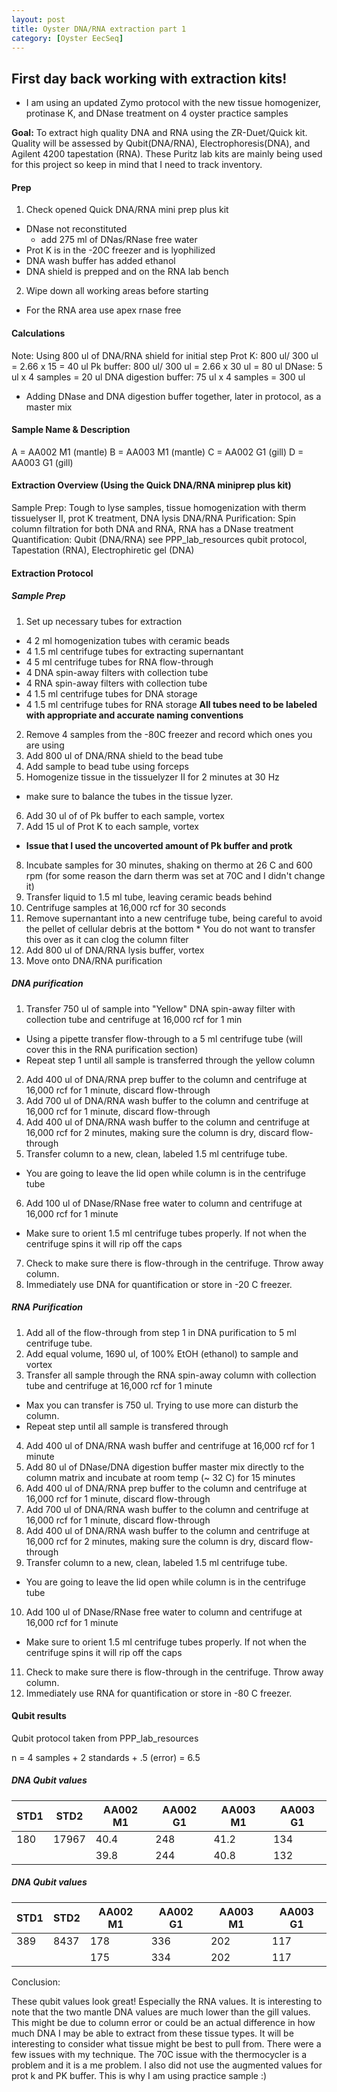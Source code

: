 ```yaml
---
layout: post
title: Oyster DNA/RNA extraction part 1
category: [Oyster EecSeq]
---
```


## First day back working with extraction kits!

* I am using an updated Zymo protocol with the new tissue homogenizer, protinase K, and DNase treatment on 4 oyster practice samples

**Goal:** To extract high quality DNA and RNA using the ZR-Duet/Quick kit. Quality will be assessed by Qubit(DNA/RNA), Electrophoresis(DNA), and Agilent 4200 tapestation (RNA). These Puritz lab kits are mainly being used for this project so keep in mind that I need to track inventory.

#### Prep

1. Check opened Quick DNA/RNA mini prep plus kit
  * DNase not reconstituted 
    * add 275 ml of DNas/RNase free water
  * Prot K is in the -20C freezer and is lyophilized
  * DNA wash buffer has added ethanol
  * DNA shield is prepped and on the RNA lab bench
2. Wipe down all working areas before starting
  * For the RNA area use apex rnase free
  
#### Calculations

Note: Using 800 ul of DNA/RNA shield for initial step
Prot K: 800 ul/ 300 ul = 2.66 x 15 = 40 ul
Pk buffer: 800 ul/ 300 ul = 2.66 x 30 ul = 80 ul 
DNase: 5 ul x 4 samples = 20 ul 
DNA digestion buffer: 75 ul x 4 samples = 300 ul 
* Adding DNase and DNA digestion buffer together, later in protocol, as a master mix

#### Sample Name & Description

A = AA002 M1 (mantle)
B = AA003 M1 (mantle)
C = AA002 G1 (gill)
D = AA003 G1 (gill)

#### Extraction Overview (Using the Quick DNA/RNA miniprep plus kit)

Sample Prep: Tough to lyse samples, tissue homogenization with therm tissuelyser II, prot K treatment, DNA lysis
DNA/RNA Purification: Spin column filtration for both DNA and RNA, RNA has a DNase treatment
Quantification: Qubit (DNA/RNA) see PPP_lab_resources qubit protocol, Tapestation (RNA), Electrophiretic gel (DNA)

#### Extraction Protocol

##### Sample Prep

1. Set up necessary tubes for extraction
  * 4 2 ml homogenization tubes with ceramic beads
  * 4 1.5 ml centrifuge tubes for extracting supernantant
  * 4 5 ml centrifuge tubes for RNA flow-through
  * 4 DNA spin-away filters with collection tube
  * 4 RNA spin-away filters with collection tube
  * 4 1.5 ml centrifuge tubes for DNA storage
  * 4 1.5 ml centrifuge tubes for RNA storage
  **All tubes need to be labeled with appropriate and accurate naming conventions**
2. Remove 4 samples from the -80C freezer and record which ones you are using
3. Add 800 ul of DNA/RNA shield to the bead tube
4. Add sample to bead tube using forceps
5. Homogenize tissue in the tissuelyzer II for 2 minutes at 30 Hz
  * make sure to balance the tubes in the tissue lyzer.
6. Add 30 ul of of Pk buffer to each sample, vortex
7. Add 15 ul of Prot K to each sample, vortex
  * **Issue that I used the uncoverted amount of Pk buffer and protk** 
8. Incubate samples for 30 minutes, shaking on thermo at 26 C and 600 rpm (for some reason the darn therm was set at 70C and I didn't change it)
9. Transfer liquid to 1.5 ml tube, leaving ceramic beads behind
10. Centrifuge samples at 16,000 rcf for 30 seconds
11. Remove supernantant into a new centrifuge tube, being careful to avoid the pellet of cellular debris at the bottom   * You do not want to transfer this over as it can clog the column filter
12. Add 800 ul of DNA/RNA lysis buffer, vortex
13. Move onto DNA/RNA purification

##### DNA purification

1. Transfer 750 ul of sample into "Yellow" DNA spin-away filter with collection tube and centrifuge at 16,000 rcf for 1 min
  * Using a pipette transfer flow-through to a 5 ml centrifuge tube (will cover this in the RNA purification section)
  * Repeat step 1 until all sample is transferred through the yellow column 
2. Add 400 ul of DNA/RNA prep buffer to the column and centrifuge at 16,000 rcf for 1 minute, discard flow-through
3. Add 700 ul of DNA/RNA wash buffer to the column and centrifuge at 16,000 rcf for 1 minute, discard flow-through
4. Add 400 ul of DNA/RNA wash buffer to the column and centrifuge at 16,000 rcf for 2 minutes, making sure the column is dry, discard flow-through
5. Transfer column to a new, clean, labeled 1.5 ml centrifuge tube.
  * You are going to leave the lid open while column is in the centrifuge tube
6. Add 100 ul of DNase/RNase free water to column and centrifuge at 16,000 rcf for 1 minute
  * Make sure to orient 1.5 ml centrifuge tubes properly. If not when the centrifuge spins it will rip off the caps
7. Check to make sure there is flow-through in the centrifuge. Throw away column.
8. Immediately use DNA for quantification or store in -20 C freezer.

##### RNA Purification

1. Add all of the flow-through from step 1 in DNA purification to 5 ml centrifuge tube.
2. Add equal volume, 1690 ul, of 100% EtOH (ethanol) to sample and vortex
3. Transfer all sample through the RNA spin-away column with collection tube and centrifuge at 16,000 rcf for 1 minute
  * Max you can transfer is 750 ul. Trying to use more can disturb the column.
  * Repeat step until all sample is transfered through 
4. Add 400 ul of DNA/RNA wash buffer and centrifuge at 16,000 rcf for 1 minute
5. Add 80 ul of DNase/DNA digestion buffer master mix directly to the column matrix and incubate at room temp (~ 32 C) for 15 minutes
6. Add 400 ul of DNA/RNA prep buffer to the column and centrifuge at 16,000 rcf for 1 minute, discard flow-through
7. Add 700 ul of DNA/RNA wash buffer to the column and centrifuge at 16,000 rcf for 1 minute, discard flow-through
8. Add 400 ul of DNA/RNA wash buffer to the column and centrifuge at 16,000 rcf for 2 minutes, making sure the column is dry, discard flow-through
9. Transfer column to a new, clean, labeled 1.5 ml centrifuge tube.
  * You are going to leave the lid open while column is in the centrifuge tube
10. Add 100 ul of DNase/RNase free water to column and centrifuge at 16,000 rcf for 1 minute
  * Make sure to orient 1.5 ml centrifuge tubes properly. If not when the centrifuge spins it will rip off the caps
11. Check to make sure there is flow-through in the centrifuge. Throw away column.
12. Immediately use RNA for quantification or store in -80 C freezer.

#### Qubit results

Qubit protocol taken from PPP_lab_resources

n = 4 samples + 2 standards + .5 (error) = 6.5

##### DNA Qubit values

STD1|STD2|AA002 M1|AA002 G1|AA003 M1|AA003 G1|
----|----|--------|--------|--------|--------|
180 | 17967|40.4|248|41.2|134|
    |      |39.8|244|40.8|132|

##### DNA Qubit values

STD1|STD2|AA002 M1|AA002 G1|AA003 M1|AA003 G1|
----|----|--------|--------|--------|--------|
389 | 8437|178|336|202|117|
    |     |175|334|202|117|
    
Conclusion: 

These qubit values look great! Especially the RNA values. It is interesting to note that the two mantle DNA values are much lower than the gill values. This might be due to column error or could be an actual difference in how much DNA I may be able to extract from these tissue types. It will be interesting to consider what tissue might be best to pull from. There were a few issues with my technique. The 70C issue with the thermocycler is a problem and it is a me problem. I also did not use the augmented values for prot k and PK buffer. This is why I am using practice sample :)